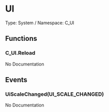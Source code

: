 # UI

Type: System / Namespace: C_UI

## Functions

### C_UI.Reload

No Documentation
## Events

### UiScaleChanged(UI_SCALE_CHANGED)

No Documentation